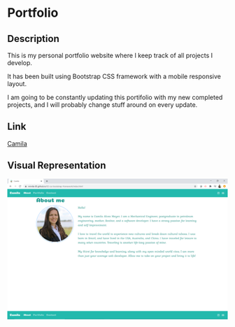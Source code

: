 # Portfolio

## Description

This is my personal portfolio website where I keep track of all projects I develop.

It has been built using Bootstrap CSS framework with a mobile responsive layout.

I am going to be constantly updating this portifolio with my new completed projects, and I will probably change stuff around on every update.

## Link
[Camila](https://mimila-85.github.io/Portfolio/)

## Visual Representation 
![AboutMe_PC](https://github.com/Mimila-85/02-css-bootstrap-Homework/blob/master/assets/images/About_Me_PC.PNG)
